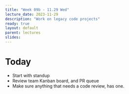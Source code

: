 ```yaml
---
title: "Week 09b - 11.29 Wed"
lecture_date: 2023-11-29
description: "Work on legacy code projects"
ready: true
layout: default
parent: lectures
slides: 
---
```


# Today

* Start with standup
* Review team Kanban board, and PR queue
* Make sure anything that needs a code review, has one.

